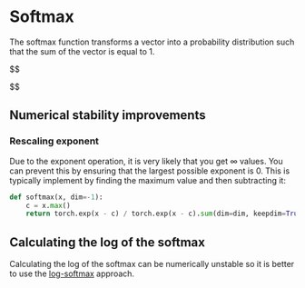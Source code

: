 # Softmax
The softmax function transforms a vector into a probability distribution such that the sum of the vector is equal to 1.

$$

$$

## Numerical stability improvements

### Rescaling exponent

Due to the exponent operation, it is very likely that you get $\infty$ values.
You can prevent this by ensuring that the largest possible exponent is $0$.
This is typically implement by finding the maximum value and then subtracting it:

```python
def softmax(x, dim=-1):  
    c = x.max()  
    return torch.exp(x - c) / torch.exp(x - c).sum(dim=dim, keepdim=True)
```

## Calculating the log of the softmax

Calculating the log of the softmax can be numerically unstable so it is better to use the [log-softmax](00%20Permanent%20notes/Deep%20learning/log-softmax.md) approach.
